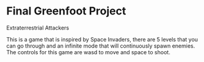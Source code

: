 # Final Greenfoot Project

Extraterrestrial Attackers

This is a game that is inspired by Space Invaders, there are 5 levels that you can go through and an infinite mode that will continuously spawn enemies. 
The controls for this game are wasd to move and space to shoot. 

